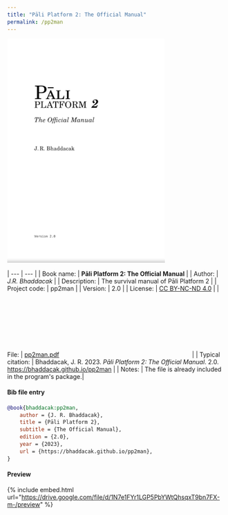 ```yaml
---
title: "Pāli Platform 2: The Official Manual"
permalink: /pp2man
---
```


![PP2MAN](/assets/images/pp2man.png)

| --- | --- |
| Book name: | **Pāli Platform 2: The Official Manual** |
| Author: | *J.R. Bhaddacak* |
| Description: | The survival manual of Pāli Platform 2 |
| Project code: | pp2man |
| Version: | 2.0 |
| License: | [CC BY-NC-ND 4.0](https://creativecommons.org/licenses/by-nc-nd/4.0/) |
| File: | [pp2man.pdf](https://drive.google.com/file/d/1N7e1FYr1LGP5PbYWtQhsqxT9bn7FX-m-/view?usp=sharing) <svg class="icon"><use xlink:href="/assets/fontawesome/custom.svg#google-drive"></use></svg> |
| Typical citation: | Bhaddacak, J. R. 2023. *Pāli Platform 2: The Official Manual*. 2.0. https://bhaddacak.github.io/pp2man |
| Notes: | The file is already included in the program's package.|

#### Bib file entry
```bib
@book{bhaddacak:pp2man,
	author = {J. R. Bhaddacak},
	title = {Pāli Platform 2},
	subtitle = {The Official Manual},
	edition = {2.0},
	year = {2023},
	url = {https://bhaddacak.github.io/pp2man},
}
```

#### Preview
{% include embed.html url="https://drive.google.com/file/d/1N7e1FYr1LGP5PbYWtQhsqxT9bn7FX-m-/preview" %}
